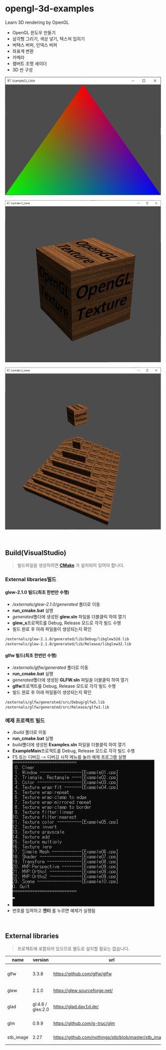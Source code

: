 # opengl-3d-examples

Learn 3D rendering by OpenGL

- OpenGL 윈도우 만들기
- 삼각형 그리기, 색상 넣기, 텍스쳐 입히기
- 버텍스 버퍼, 인덱스 버퍼
- 좌표계 변환
- 카메라
- 램버트 조명 셰이더
- 3D 씬 구성

![](https://github.com/sunduk/opengl-3d-examples/blob/main/doc/triangle.png)

![](https://github.com/sunduk/opengl-3d-examples/blob/main/doc/box.png)

![](https://github.com/sunduk/opengl-3d-examples/blob/main/doc/pyramid.png)


<br/>

## Build(VisualStudio)

> 빌드파일을 생성하려면 **[CMake](https://cmake.org/)** 가 설치되어 있어야 합니다.

### External libraries빌드

#### glew-2.1.0 빌드(최초 한번만 수행)

- */externals/glew-2.1.0/generated* 폴더로 이동
- **run_cmake.bat** 실행
- *generated*폴더에 생성된 **glew.sln** 파일을 더블클릭 하여 열기
- **glew_s**프로젝트를 Debug, Release 모드로 각각 빌드 수행
- 빌드 완료 후 아래 파일들이 생성되는지 확인
```
/externals/glew-2.1.0/generated/lib/Debug/libglew32d.lib
/externals/glew-2.1.0/generated/lib/Release/libglew32.lib
```

#### glfw 빌드(최초 한번만 수행)

- */externals/glfw/generated* 폴더로 이동
- **run_cmake.bat** 실행
- *generated*폴더에 생성된 **GLFW.sln** 파일을 더블클릭 하여 열기
- **glfw**프로젝트를 Debug, Release 모드로 각각 빌드 수행
- 빌드 완료 후 아래 파일들이 생성되는지 확인
```
/externals/glfw/generated/src/Debug/glfw3.lib
/externals/glfw/generated/src/Release/glfw3.lib
```

### 예제 프로젝트 빌드

- */build* 폴더로 이동
- **run_cmake.bat** 실행
- *build*폴더에 생성된 **Examples.sln** 파일을 더블클릭 하여 열기
- **ExampleMain**프로젝트를 Debug, Release 모드로 각각 빌드 수행
- F5 또는 디버깅 -> 디버깅 시작 메뉴를 눌러 예제 프로그램 실행
- ![](https://github.com/sunduk/opengl-3d-examples/blob/main/doc/menu.png)
- 번호를 입력하고 **엔터** 를 누르면 예제가 실행됨


<br/>

## External libraries

> 프로젝트에 포함되어 있으므로 별도로 설치할 필요는 없습니다.

| name       | version            | url                                                     | purpose                 |
|------------|--------------------|---------------------------------------------------------|-------------------------|
| glfw       | 3.3.8              | https://github.com/glfw/glfw                            | 윈도우 생성, 이벤트 처리  |
| glew       | 2.1.0              | https://glew.sourceforge.net/                           | OpenGL 확장 기능         |
| glad       | gl:4.6 / gles:2.0  | https://glad.dav1d.de/                                  | OpenGL 드라이버 연동     |
| glm        | 0.9.9              | https://github.com/g-truc/glm                           | 수학 라이브러리          |
| stb_image  | 2.27               | https://github.com/nothings/stb/blob/master/stb_image.h | 이미지 파일 로딩         |

<br/>
